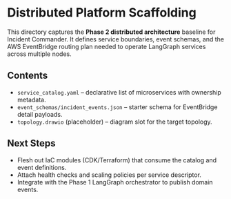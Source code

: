 # Distributed Platform Scaffolding

This directory captures the **Phase 2 distributed architecture** baseline for Incident Commander. It defines service boundaries, event schemas, and the AWS EventBridge routing plan needed to operate LangGraph services across multiple nodes.

## Contents

- `service_catalog.yaml` – declarative list of microservices with ownership metadata.
- `event_schemas/incident_events.json` – starter schema for EventBridge detail payloads.
- `topology.drawio` (placeholder) – diagram slot for the target topology.

## Next Steps

- Flesh out IaC modules (CDK/Terraform) that consume the catalog and event definitions.
- Attach health checks and scaling policies per service descriptor.
- Integrate with the Phase 1 LangGraph orchestrator to publish domain events.

